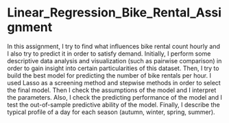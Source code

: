 # Linear_Regression_Bike_Rental_Assignment

In this assignment, I try to find what influences bike rental count hourly and I also try to predict it in order to satisfy demand.
Initially, I perform some descriptive data analysis and visualization (such as pairwise comparison) in order to gain insight into certain particularities of this 
dataset. Then, I try to build the best model for predicting the number of bike rentals per hour. I used Lasso as a screening method and stepwise methods in order to 
select the final model. Then I check the assumptions of the model and I interpret the parameters. Also, I check the predicting performance of the model and
I test the out-of-sample predictive ability of the model. Finally, I describe the typical profile of a day for each season (autumn, winter, spring, 
summer).
